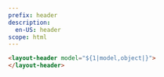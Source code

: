 ```yaml
---
prefix: header
description:
  en-US: header
scope: html
---
```


```html
<layout-header model="${1|model,object|}">
</layout-header>
```